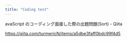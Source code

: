 ```yaml
---
title: "Coding test"
---
```


avaScript のコーディング面接した際の出題問題(Sort) - Qiita

https://qiita.com/turmericN/items/a5dbe3faff0bdc99f4d5
